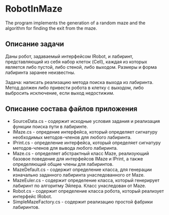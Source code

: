 # RobotInMaze
 The program implements the generation of a random maze and the algorithm for finding the exit from the maze.
## Описание задачи
Даны робот, задаваемый интерфейсом IRobot, и лабиринт, представляющий из себя набор клеток (Cell),
каждая из которых является либо пустой, либо стеной, либо выходом.
Размеры и форма лабиринта заранее неизвестны.

Задача: написать реализацию метода поиска выхода из лабиринта.
Метод должен либо привести робота в клетку с выходом, либо выбросить исключение, если выход недостижим.

## Описание  состава файлов приложения
* SourceData.cs - содержит исходные условия задания и реализация функции поиска пути в лабиринте.
* IMaze.cs - опредение интерфейса, который определяет сигнатуру необходимых методов-членов для любого лабиринта.
* IPrint.cs - определение интерфейса, который определяет  сигнатуру методов-членов для вывода любого лабиринта.
* Maze.cs - определяет абстрактный класс Maze, реализующий базовое поведение для интерфейсов IMaze и IPrint, а также определяющий общие члены для лабиринтов.
* MazeDefault.cs - содержит определение класса, для генерации изначально заданного лабиринта унаследованного от Maze.
* MazeEuler.cs  - содержит определение класса, который генерирует лабиринт по алгоритму Эйлера. Класс унаследован от Maze.
* Robot.cs - содержит определение класса робота, который реализует интерфейс IRobot.
* SimpleMazeFactory.cs - содержит реализацию простой фабрики лабиринтов.
